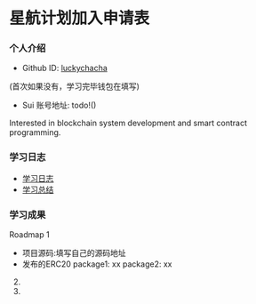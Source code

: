 # 星航计划加入申请表

### 个人介绍

* Github ID: [luckychacha](https://github.com/luckychacha)

(首次如果没有，学习完毕钱包在填写)
* Sui 账号地址: todo!()

Interested in blockchain system development and smart contract programming.

### 学习日志

- [学习日志](journal.md)
- [学习总结](summary.md)

### 学习成果

Roadmap  1  
- 项目源码:填写自己的源码地址
- 发布的ERC20
package1: xx
package2: xx


2.


3. 


